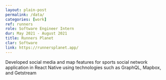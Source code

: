 ```yaml
---
layout: plain-post
permalink: /data/
categories: [work]
ref: runners
role: Software Engineer Intern
dur: May 2021 - August 2021
title: Runners Planet
clar: Software
link: https://runnersplanet.app/
---
```


Developed social media and map features for sports social network application in React Native using technologies such as GraphQL, Mapbox, and Getstream
